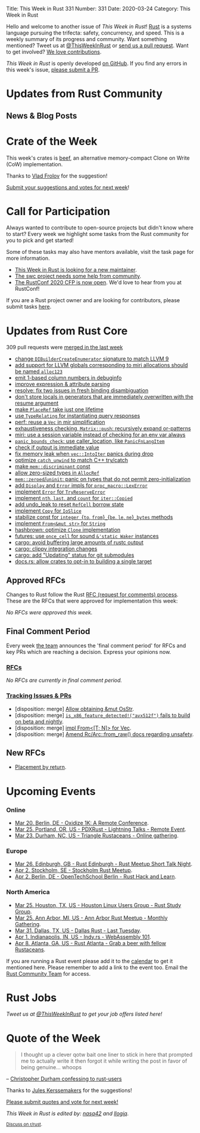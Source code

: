 Title: This Week in Rust 331
Number: 331
Date: 2020-03-24
Category: This Week in Rust

Hello and welcome to another issue of *This Week in Rust*!
[Rust](http://rust-lang.org) is a systems language pursuing the trifecta: safety, concurrency, and speed.
This is a weekly summary of its progress and community.
Want something mentioned? Tweet us at [@ThisWeekInRust](https://twitter.com/ThisWeekInRust) or [send us a pull request](https://github.com/cmr/this-week-in-rust).
Want to get involved? [We love contributions](https://github.com/rust-lang/rust/blob/master/CONTRIBUTING.md).

*This Week in Rust* is openly developed [on GitHub](https://github.com/cmr/this-week-in-rust).
If you find any errors in this week's issue, [please submit a PR](https://github.com/cmr/this-week-in-rust/pulls).

# Updates from Rust Community

## News & Blog Posts

# Crate of the Week

This week's crates is [beef](https://github.com/maciejhirsz/beef), an alternative memory-compact Clone on Write (CoW) implementation.

Thanks to [Vlad Frolov](https://users.rust-lang.org/t/crate-of-the-week/2704/740) for the suggestion!

[Submit your suggestions and votes for next week][submit_crate]!

[submit_crate]: https://users.rust-lang.org/t/crate-of-the-week/2704

# Call for Participation

Always wanted to contribute to open-source projects but didn't know where to start?
Every week we highlight some tasks from the Rust community for you to pick and get started!

Some of these tasks may also have mentors available, visit the task page for more information.

* [This Week in Rust is looking for a new maintainer](https://blog.rust-lang.org/inside-rust/2020/03/13/twir-new-lead.html).
* [The swc project needs some help from community](https://swc-project.github.io/blog/2020/03/16/roadmap-and-call-for-help).
* [The RustConf 2020 CFP is now open](https://cfp.rustconf.com/events/rustconf-2020). We'd love to hear from you at RustConf!

If you are a Rust project owner and are looking for contributors, please submit tasks [here][guidelines].

[guidelines]: https://users.rust-lang.org/t/twir-call-for-participation/4821

# Updates from Rust Core

309 pull requests were [merged in the last week][merged]

[merged]: https://github.com/search?q=is%3Apr+org%3Arust-lang+is%3Amerged+merged%3A2020-03-09..2020-03-16

* [change `DIBuilderCreateEnumerator` signature to match LLVM 9](https://github.com/rust-lang/rust/pull/69734)
* [add support for LLVM globals corresponding to miri allocations should be named `alloc123`](https://github.com/rust-lang/rust/pull/69155)
* [emit 1-based column numbers in debuginfo](https://github.com/rust-lang/rust/pull/69357)
* [improve expression & attribute parsing](https://github.com/rust-lang/rust/pull/69760)
* [resolve: fix two issues in fresh binding disambiguation](https://github.com/rust-lang/rust/pull/70006)
* [don't store locals in generators that are immediately overwritten with the resume argument](https://github.com/rust-lang/rust/pull/69716)
* [make `PlaceRef` take just one lifetime](https://github.com/rust-lang/rust/pull/69714)
* [use `TypeRelating` for instantiating query responses](https://github.com/rust-lang/rust/pull/69591)
* [perf: reuse a `Vec` in mir simplification](https://github.com/rust-lang/rust/pull/68551)
* [exhaustiveness checking, `Matrix::push`: recursively expand or-patterns](https://github.com/rust-lang/rust/pull/69891)
* [miri: use a session variable instead of checking for an env var always](https://github.com/rust-lang/rust/pull/69888)
* [`panic_bounds_check`: use caller_location, like `PanicFnLangItem`](https://github.com/rust-lang/rust/pull/69850)
* [check if output is immediate value](https://github.com/rust-lang/rust/pull/69836)
* [fix memory leak when `vec::IntoIter` panics during drop](https://github.com/rust-lang/rust/pull/69828)
* [optimize `catch_unwind` to match C++ try/catch](https://github.com/rust-lang/rust/pull/67502)
* [make `mem::discriminant` const](https://github.com/rust-lang/rust/pull/69825)
* [allow zero-sized types in `AllocRef`](https://github.com/rust-lang/rust/pull/69799)
* [`mem::zeroed`/`uninit`: panic on types that do not permit zero-initialization](https://github.com/rust-lang/rust/pull/66059)
* [add `Display` and `Error` impls for `proc_macro::LexError`](https://github.com/rust-lang/rust/pull/68899)
* [implement `Error` for `TryReserveError`](https://github.com/rust-lang/rust/pull/69792)
* [implement `nth`, `last`, and `count` for `iter::Copied`](https://github.com/rust-lang/rust/pull/69625)
* [add undo_leak to reset `RefCell` borrow state](https://github.com/rust-lang/rust/pull/69528)
* [implement `Copy` for `IoSlice`](https://github.com/rust-lang/rust/pull/69403)
* [stabilize const for `integer `{`to`, `from`}`_`{`be`, `le`, `ne`}`_bytes` methods](https://github.com/rust-lang/rust/pull/69373)
* [implement `From<&mut str>` for `String`](https://github.com/rust-lang/rust/pull/69661)
* [hashbrown: optimize `Clone` implementation](https://github.com/rust-lang/hashbrown/pull/146)
* [futures: use `once_cell` for sound `&'static Waker` instances](https://github.com/rust-lang/futures-rs/pull/2095)
* [cargo: avoid buffering large amounts of rustc output](https://github.com/rust-lang/cargo/pull/7838)
* [cargo: clippy integration changes](https://github.com/rust-lang/cargo/pull/7533)
* [cargo: add "Updating" status for git submodules](https://github.com/rust-lang/cargo/pull/7989)
* [docs.rs: allow crates to opt-in to building a single target](https://github.com/rust-lang/docs.rs/pull/632)

## Approved RFCs

Changes to Rust follow the Rust [RFC (request for comments) process](https://github.com/rust-lang/rfcs#rust-rfcs). These
are the RFCs that were approved for implementation this week:

*No RFCs were approved this week.*

## Final Comment Period

Every week [the team](https://www.rust-lang.org/team.html) announces the
'final comment period' for RFCs and key PRs which are reaching a
decision. Express your opinions now.

### [RFCs](https://github.com/rust-lang/rfcs/labels/final-comment-period)

*No RFCs are currently in final comment period.*

### [Tracking Issues & PRs](https://github.com/rust-lang/rust/labels/final-comment-period)

* [disposition: merge] [Allow obtaining &mut OsStr](https://github.com/rust-lang/rust/pull/70048).
* [disposition: merge] [`is_x86_feature_detected!("avx512f")` fails to build on beta and nightly](https://github.com/rust-lang/rust/issues/68905).
* [disposition: merge] [impl From<[T; N]> for Vec<T>](https://github.com/rust-lang/rust/pull/68692).
* [disposition: merge] [Amend Rc/Arc::from_raw() docs regarding unsafety](https://github.com/rust-lang/rust/pull/68099).

## New RFCs

* [Placement by return](https://github.com/rust-lang/rfcs/pull/2884).

# Upcoming Events

### Online

* [Mar 20. Berlin, DE - Oxidize 1K: A Remote Conference](https://oxidizeconf.com/oxidize-1k/).
* [Mar 25. Portland, OR, US - PDXRust - Lightning Talks - Remote Event](https://www.meetup.com/PDXRust/events/269447550/).
* [Mar 23. Durham, NC, US - Triangle Rustaceans - Online gathering](https://www.meetup.com/triangle-rustaceans/events/mfglwpybcfbfc/).

### Europe

* [Mar 26. Edinburgh, GB - Rust Edinburgh - Rust Meetup Short Talk Night](https://www.meetup.com/rust-edi/events/267810816).
* [Apr  2. Stockholm, SE - Stockholm Rust Meetup](https://www.goto10.se/evenemang/stockholm-rust-meetup/).
* [Apr  2. Berlin, DE - OpenTechSchool Berlin - Rust Hack and Learn](https://www.meetup.com/opentechschool-berlin/events/gztznrybcgbdb/).

### North America

* [Mar 25. Houston, TX, US - Houston Linux Users Group - Rust Study Group](https://www.facebook.com/events/469382520642102).
* [Mar 25. Ann Arbor, MI, US - Ann Arbor Rust Meetup - Monthly Gathering](https://www.meetup.com/Ann-Arbor-Rust-Meetup/events/zdfscrybcfbhc/).
* [Mar 31. Dallas, TX, US - Dallas Rust - Last Tuesday](https://www.meetup.com/Dallas-Rust/events/zfgwzmybcfbpc/).
* [Apr  1. Indianapolis, IN, US - Indy.rs - WebAssembly 101](https://www.meetup.com/indyrs/events/dtqwprybcgbcb/).
* [Apr  8. Atlanta, GA, US - Rust Atlanta - Grab a beer with fellow Rustaceans](https://www.meetup.com/Rust-ATL/events/qxqdgrybcgblb/).

If you are running a Rust event please add it to the [calendar] to get
it mentioned here. Please remember to add a link to the event too.
Email the [Rust Community Team][community] for access.

[calendar]: https://www.google.com/calendar/embed?src=apd9vmbc22egenmtu5l6c5jbfc%40group.calendar.google.com
[community]: mailto:community-team@rust-lang.org

# Rust Jobs

*Tweet us at [@ThisWeekInRust](https://twitter.com/ThisWeekInRust) to get your job offers listed here!*

# Quote of the Week

> I thought up a clever qotw bait one liner to stick in here that prompted me to actually write it then forgot it while writing the post in favor of being genuine... whoops

– [Christopher Durham confessing to rust-users](https://users.rust-lang.org/t/the-confessional-thread-parts-of-rust-that-i-still-dont-get-after-all-this-time/39022/14)

Thanks to [Jules Kerssemakers](https://users.rust-lang.org/t/twir-quote-of-the-week/328/835) for the suggestions!

[Please submit quotes and vote for next week!](https://users.rust-lang.org/t/twir-quote-of-the-week/328)

*This Week in Rust is edited by: [nasa42](https://github.com/nasa42) and [llogiq](https://github.com/llogiq).*

<small>[Discuss on r/rust]().</small>
